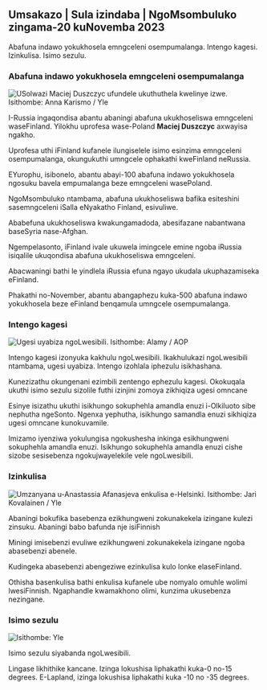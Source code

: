 ## Umsakazo \| Sula izindaba \| NgoMsombuluko zingama-20 kuNovemba 2023

Abafuna indawo yokukhosela emngceleni osempumalanga. Intengo kagesi. Izinkulisa. Isimo sezulu.

### Abafuna indawo yokukhosela emngceleni osempumalanga

![USolwazi Maciej Duszczyc ufundele ukuthuthela kwelinye izwe. Isithombe: Anna Karismo / Yle](https://images.cdn.yle.fi/image/upload/c_crop,h_2268,w_4028,x_0,y_0/ar_1.7777777777777777,c_fill,g_faces,h_675_2/0/1q_auto:eco/f_auto/fl_lossy/v1700423531/39-1203119655a67178e33b)

I-Russia ingaqondisa abantu abaningi abafuna ukukhoseliswa emngceleni waseFinland. Yilokhu uprofesa wase-Poland **Maciej Duszczyc** axwayisa ngakho.

Uprofesa uthi iFinland kufanele ilungiselele isimo esinzima emngceleni osempumalanga, okungukuthi umngcele ophakathi kweFinland neRussia.

EYurophu, isibonelo, abantu abayi-100 abafuna indawo yokukhosela ngosuku bavela empumalanga beze emngceleni wasePoland.

NgoMsombuluko ntambama, abafuna ukukhoseliswa bafika esiteshini sasemngceleni iSalla eNyakatho Finland, esivuliwe.

Ababefuna ukukhoseliswa kwakungamadoda, abesifazane nabantwana baseSyria nase-Afghan.

Ngempelasonto, iFinland ivale ukuwela imingcele emine ngoba iRussia isiqalile ukuqondisa abafuna ukukhoseliswa emngceleni.

Abacwaningi bathi le yindlela iRussia efuna ngayo ukudala ukuphazamiseka eFinland.

Phakathi no-November, abantu abangaphezu kuka-500 abafuna indawo yokukhosela beze eFinland benqamula umngcele osempumalanga.

### Intengo kagesi

![Ugesi uyabiza ngoLwesibili. Isithombe: Alamy / AOP](https://images.cdn.yle.fi/image/upload/c_crop,h_3375,w_6000,x_0,y_467/ar_1.777777777777777,c_fill,g_faces,h_620_1utoa/0.:eco/f_auto/fl_lossy/v1691842960/39-106121063c8f48238bcf)

Intengo kagesi izonyuka kakhulu ngoLwesibili. Ikakhulukazi ngoLwesibili ntambama, ugesi uyabiza. Intengo izohlala iphezulu isikhashana.

Kunezizathu okungenani ezimbili zentengo ephezulu kagesi. Okokuqala ukuthi isimo sezulu sizolile futhi izinjini zomoya zikhiqiza ugesi omncane

Esinye isizathu ukuthi isikhungo sokuphehla amandla enuzi i-Olkiluoto sibe nephutha ngeSonto. Ngenxa yephutha, isikhungo samandla enuzi sikhiqiza ugesi omncane kunokuvamile.

Imizamo iyenziwa yokulungisa ngokushesha inkinga esikhungweni sokuphehla amandla enuzi. Isikhungo sokuphehla amandla enuzi cishe sizobe sesisebenza ngokujwayelekile vele ngoLwesibili.

### Izinkulisa

![Umzanyana u-Anastassia Afanasjeva enkulisa e-Helsinki. Isithombe: Jari Kovalainen / Yle](https://images.cdn.yle.fi/image/upload/c_crop,h_3375,w_6000,x_0,y_134/ar_1.777777777777777,c_fill,g_faces,w_1_65.0q_auto:eco/f_auto/fl_lossy/v1700133967/39-12015336555f596ca4eb)

Abaningi bokufika basebenza ezikhungweni zokunakekela izingane kulezi zinsuku. Abaningi babo bafunda nje isiFinnish

Miningi imisebenzi evuliwe ezikhungweni zokunakekela izingane ngoba abasebenzi abenele.

Kudingeka abasebenzi abengeziwe ezinkulisa kulo lonke elaseFinland.

Othisha basenkulisa bathi enkulisa kufanele ube nomyalo omuhle wolimi lwesiFinnish. Ngaphandle kwamakhono olimi, kunzima ukusebenza nezingane.

### Isimo sezulu

![ Isithombe: Yle](https://images.cdn.yle.fi/image/upload/c_crop,h_1080,w_1919,x_0,y_0/ar_1.77777777777777777,c_fill,g_faces,h_6710/0_pq2uto.:eco/f_auto/fl_lossy/v1700492173/39-1203681655b7364e6c83)

Isimo sezulu siyabanda ngoLwesibili.

Lingase likhithike kancane. Izinga lokushisa liphakathi kuka-0 no-15 degrees. E-Lapland, izinga lokushisa liphakathi kuka -10 no -35 degrees.